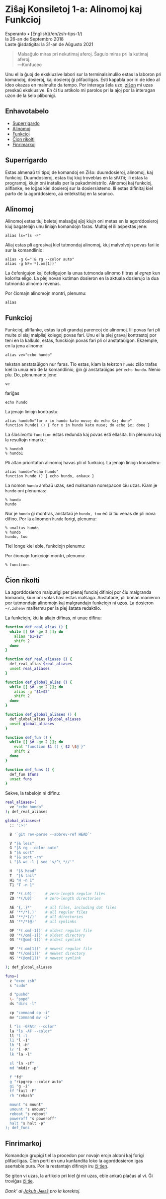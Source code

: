 Ziŝaj Konsiletoj 1-a: Alinomoj kaj Funkcioj
===========================================

<div class="center">Esperanto ▪ [English](/en/zsh-tips-1/)</div>
<div class="center">la 26-an de Septembro 2018</div>
<div class="center">Laste ĝisdatigita: la 31-an de Aŭgusto 2021</div>

>Malsaĝulo miras pri nekutimaj aferoj. Ŝagulo miras pri la kutimaj aferoj.<br>
>―Konfuceo

Unu el la ĝuoj de ekskluzive labori sur la terminalsimulilo estas la laboron pri komandoj, dosieroj,
kaj dosieroj ĝi plifaciligas. Esti kapabla por iri de ideo al ideo okazas en malmulte da tempo. Por
interaga ŝela uzo, [ziŝon](http://zsh.sourceforge.net/) mi uzas preskaŭ eksklusive. En ĉi tiu
artikolo mi parolos pri la aĵoj por la interagan uzon de la ŝelo plibonigi.


<a name="et"></a>Enhavotabelo
-----------------------------

- [Superrigardo](#superrigardo)
- [Alinomoj](#alinomoj)
- [Funkcioj](#funkcioj)
- [Ĉion rikolti](#cxio)
- [Finrimarkoj](#finrimarkoj)


<a name="superrigardo"></a>Superrigardo
---------------------------------------

Estas almenaŭ tri tipoj de komandoj en Ziŝo: duumdosieroj, alinomoj, kaj funkcioj. Duumdosieroj,
estas tiuj kiuj troveblas en la `$PATH`; ili estas la programoj, kiujn oni instalis per la
pakadministrilo. Alinomoj kaj funkcioj, aliflanke, ne loĝas kiel dosieroj sur la dosiersistemo. Ili
estas difinitaj kiel parto de la agorddosiero, aŭ entekstitaj en la seanco.


<a name="alinomoj"></a>Alinomoj
-------------------------------

Alinomoj estas tiuj beletaj malsaĝaj aĵoj kiujn oni metas en la agorddosieroj kiuj bagatelajn unu
liniajn komandojn faras. Multaj el ili aspektas jene:

    alias ls="ls -F"

Aliaj estas pli agresivaj kiel tutmondaj alinomoj, kiuj malvolvojn povas fari ie sur la komandlinio:

    alias -g G="|& rg --color auto"
    alias -g NF='*(.om[1])'

La ĉefenigujon kaj ĉefeligujon la unua tutmonda alinomo filtras al *egrep* kun kolorita eligo. La
plej novan kutiman dosieron en la aktuala dosierujo la dua tutmonda alinomo revenas.

Por ĉiomajn alinomojn montri, plenumu:

    alias


<a name="funkcioj"></a>Funkcioj
-------------------------------

Funkcioj, aliflanke, estas la pli grandaj parencoj de alinomoj. Ili povas fari pli multe ol siaj
malpliaj kolegoj povas fari. Unu el la plej gravaj kontrastoj por teni en la kalkulo, estas,
funckiojn povas fari pli ol anstataŭigon. Ekzemple, en la jena alinomo:

    alias ve="echo hundo"

tekstan anstataŭigon nur faras. Tio estas, kiam la tekston `hundo` ziŝo trafas kiel la unua ero de la
komandlinio, ĝin ĝi anstataŭigas per `echo hundo`. Nenio plu. Do, plenumante jene:

    ve

fariĝas

    echo hundo

La jenajn liniojn kontrastu:

    alias hundo0="for x in hundo kato muso; do echo $x; done"
    function hundo1 () { for x in hundo kato muso; do echo $x; done }

La ŝlosilvorto `function` estas redunda kaj povas esti ellasita. Ilin plenumu kaj la resultojn rimarku:

    % hundo0
    % hundo1

Pli altan prioritaton alinomoj havas pli ol funkcioj. La jenajn liniojn konsideru:

    alias hundo="echo hundo"
    function hundo () { echo hundo, ankaux }

La nomon `hundo` ambaŭ uzas, sed malsaman nomspacon ĉiu uzas. Kiam je `hundo` oni plenumas:

    % hundo
    hundo

Nur je `hundo` ĝi montras, anstataŭ je `hundo, too` eĉ ĉi tiu venas de pli nova difino. Por la alinomon
`hundo` forigi, plenumu:

    % unalias hundo
    % hundo
    hundo, too

Tiel longe kiel eble, funkciojn plenumu:

Por ĉiomajn funkciojn montri, plenumu:

    % functions


<a name="cxio"></a>Ĉion rikolti
-------------------------------

La agorddosieron malpurigi per plenaj funciaj difinioj por ĉiu malgranda komando, kiun oni volas
havi estas malŝaga. Anstataŭe, pli bonan manieron por tutmondajn alinomojn kaj malgrandajn funkciojn
ni uzos. La dosieron `~/.zshenv` malfermu per la plej ŝatata redaktilo.

La funkciojn, kiu la aliajn difinas, ni unue difinu:

```bash
function def_real_alias () {
  while [[ $# -ge 2 ]]; do
    alias "$1=$2"
    shift 2
  done
}

function def_real_aliases () {
  def_real_alias $real_aliases
  unset real_aliases
}

function def_global_alias () {
  while [[ $# -ge 2 ]]; do
    alias -g "$1=$2"
    shift 2
  done
}

function def_global_aliases () {
  def_global_alias $global_aliases
  unset global_aliases
}

function def_fun () {
  while [[ $# -ge 2 ]]; do
    eval "function $1 () { $2 \$@ }"
    shift 2
  done
}

function def_funs () {
  def_fun $funs
  unset funs
}
```

Sekve, la tabelojn ni difinu:

```bash
real_aliases=(
  ve "echo hundo"
); def_real_aliases

global_aliases=(
  :: ':>!'

  B '`git rev-parse --abbrev-ref HEAD`'

  V "|& less"
  G "|& rg --color auto"
  S "|& sort"
  R "|& sort -rn"
  L "|& wc -l | sed 's/^\ *//'"

  H  "|& head"
  T  "|& tail"
  H1 "H -n 1"
  T1 "T -n 1"

  ZF '*(.L0)'     # zero-length regular files
  ZD '*(/L0)'     # zero-length directories

  AE '{,.}*'      # all files, including dot files
  AF '**/*(.)'    # all regular files
  AD '**/*(/)'    # all directories
  AS '**/*(@)'    # all symlinks

  OF '*(.om[-1])' # oldest regular file
  OD '*(/om[-1])' # oldest directory
  OS '*(@om[-1])' # oldest symlink

  NF '*(.om[1])'  # newest regular file
  ND '*(/om[1])'  # newest directory
  NS '*(@om[1])'  # newest symlink

); def_global_aliases

funs=(
  z "exec zsh"
  s "sudo"

  d "pushd"
  \- "popd"
  ds "dirs -l"

  cp "command cp -i"
  mv "command mv -i"

  l "ls -GFAtr --color"
  la "ls -AF --color"
  ll "l -l
  l1 "l -1"
  lh "l -H"
  lr "l -R"
  lk "la -l"

  sl "ln -sf"
  md "mkdir -p"

  f "fd"
  g "ripgrep --color auto"
  gi "g -i"
  tf "tail -F"
  rh "rehash"

  mount "s mount"
  umount "s umount"
  reboot "s reboot"
  poweroff "s poweroff"
  halt "s halt -p"
); def_funs
```


<a name="finrimarkoj"></a>Finrimarkoj
-------------------------------------

Komandojn grupigi tiel la procedon por novajn erojn aldoni kaj forigi plifaciligas. Ĉion porti en
unu kunfandita loko la agorddosieron igas aserteble pura. Por la restantajn difinojn iru
[ĉi tien](https://github.com/ebzzry/dotfiles/tree/master/zsh).

Se giton vi uzas, la artikolo pri kiel ĝi mi uzas, eble ankaŭ plaĉas al vi. Ĝi
troviĝas [ĉi tie](/eo/gito/).

_Dank’ al [Jakub Jᴀʀᴇš](https://github.com/nohwnd) pro la korektoj._
